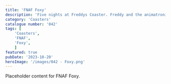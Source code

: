 ```yaml
---
title: 'FNAF Foxy'
description: 'Five nights at Freddys Coaster. Freddy and the animatronic gang hit the cinemas in 2023'
category: 'Coasters'
catalogue number: '042'
tags: [
    'Coasters', 
    'FNAF', 
    'Foxy',
    ]
featured: true
pubDate: '2023-10-20'
heroImage: '/images/042 - Foxy.png'
---
```


Placeholder content for FNAF Foxy.